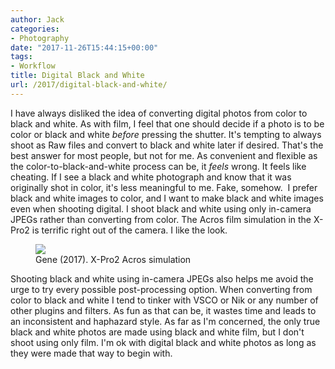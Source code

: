 ```yaml
---
author: Jack
categories:
- Photography
date: "2017-11-26T15:44:15+00:00"
tags:
- Workflow
title: Digital Black and White
url: /2017/digital-black-and-white/
---
```

 I have always disliked the idea of converting digital photos from color to black and white. As with film, I feel that one should decide if a photo is to be color or black and white _before_ pressing the shutter. It's tempting to always shoot as Raw files and convert to black and white later if desired. That's the best answer for most people, but not for me. As convenient and flexible as the color-to-black-and-white process can be, it _feels_ wrong. It feels like cheating. If I see a black and white photograph and know that it was originally shot in color, it's less meaningful to me. Fake, somehow.  I prefer black and white images to color, and I want to make black and white images even when shooting digital. I shoot black and white using only in-camera JPEGs rather than converting from color. The Acros film simulation in the X-Pro2 is terrific right out of the camera. I like the look. <figure class="wp-block-image">
    ![][1] <figcaption>Gene (2017). X-Pro2 Acros simulation</figcaption> </figure> Shooting black and white using in-camera JPEGs also helps me avoid the urge to try every possible post-processing option. When converting from color to black and white I tend to tinker with VSCO or Nik or any number of other plugins and filters. As fun as that can be, it wastes time and leads to an inconsistent and haphazard style. As far as I'm concerned, the only true black and white photos are made using black and white film, but I don't shoot using only film. I'm ok with digital black and white photos as long as they were made that way to begin with.

 [1]: /img/2017/11/20171123-Gene-reviewing-his-23andMe-results.jpg